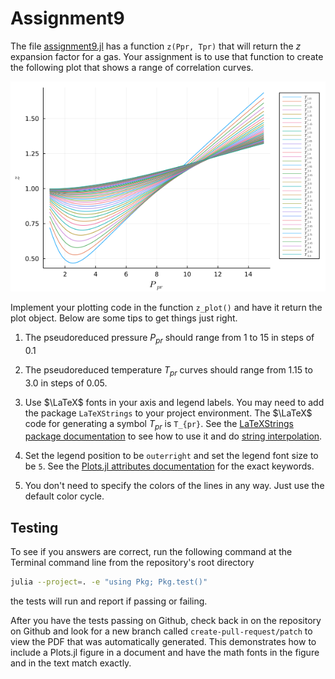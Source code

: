 # Assignment9

The file [assignment9.jl](src/assignment9.jl) has a function `z(Ppr, Tpr)` that will return the $z$ expansion
factor for a gas.  Your assignment is to use that function to create the
following plot that shows a range of correlation curves.

<img src="images/z_gold.png" width=800>

Implement your plotting code in the function `z_plot()` and have it return the
plot object.  Below are some tips to get things just right.

1. The pseudoreduced pressure $P_{pr}$ should range from 1 to 15 in steps of
   0.1

1. The pseudoreduced temperature $T_{pr}$ curves should range from 1.15 to 3.0
   in steps of 0.05.

1. Use $\LaTeX$ fonts in your axis and legend labels. You may need to add the package `LaTeXStrings` to your project environment.
   The $\LaTeX$ code for generating a symbol $T_{pr}$ is `T_{pr}`.  See the
   [LaTeXStrings package
   documentation](https://github.com/stevengj/LaTeXStrings.jl) to see how to
   use it and do [string
   interpolation](https://docs.julialang.org/en/v1.7/manual/strings/#string-interpolation).
   
1. Set the legend position to be `outerright` and set the legend font size to
   be `5`.  See the [Plots.jl attributes
   documentation](https://docs.juliaplots.org/stable/generated/attributes_subplot/) for the exact keywords. 

1. You don't need to specify the colors of the lines in any way.  Just use the
   default color cycle.


## Testing

To see if you answers are correct, run the following command at the Terminal
command line from the repository's root directory

```bash
julia --project=. -e "using Pkg; Pkg.test()"
```

the tests will run and report if passing or failing.

After you have the tests passing on Github, check back in on the repository on Github and look for a new branch called `create-pull-request/patch` to view the PDF that was automatically generated. This demonstrates how to include a Plots.jl figure in a 
 document and have the math fonts in the figure and in the text match exactly.
